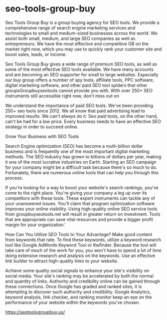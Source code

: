# seo-tools-group-buy
Seo Tools Group Buy is a group buying agency for SEO tools. We provide a comprehensive range of search engine marketing services and technologies to small and medium-sized businesses across the world. We assist both small, medium, and large SEO companies as well as entrepreneurs. We have the most effective and competitive GB on the market right now, which you may use to quickly rank your customer site and boost sales, leads, or income.

Seo Tools Group Buy gives a wide range of premium SEO tools, as well as some of the most effective SEO tools available. We have many accounts and are becoming an SEO supporter for small to large websites. Especially our buy group offers a number of spy tools, affiliate tools, PPC software, digital marketing software, and other paid SEO tool spiders that other groupsGroupbuyseotools cannot provide you with. With over 250+ SEO instruments still accessible right now, don't miss out on

We understand the importance of paid SEO tools. We've been providing 250+ seo tools since 2012. We all know that paid advertising lead to improved results. We can't always do it. Seo paid tools, on the other hand, can't be had for a low price. Every business needs to have an effective SEO strategy in order to succeed online.


Grow Your Business with SEO Tools

Search Engine optimization (SEO) has become a multi-billion dollar business and is frequently one of the most important digital marketing methods. The SEO industry has grown to billions of dollars per year, making it one of the most lucrative industries on Earth. Starting an SEO campaign for your company might be a difficult task because there's so much to do. Fortunately, there are numerous online tools that can help you through this process.


If you're looking for a way to boost your website's search rankings, you've come to the right place. You're giving your company a leg up over its competitors with these tools. These expert instruments can tackle any of your unanswered issues. You'll claim that program optimization software improves your online visibility. Using high-quality online SEO service tools from groupbuyseotools.net will result in greater return on investment. Tools that are appropriate can save vital resources and provide a bigger profit margin for your organization.'

How Can You Utilize SEO Tools to Your Advantage? Make good content from keywords that rate. To find these keywords, utilize a keyword research tool like Google AdWords Keyword Tool or Kwfinder. Because the tool will take care of much of the work for you, you won't have to spend a lot of time doing extensive research and analysis on the keywords. Use an effective link builder to attract high-quality links to your website.

Achieve some quality social signals to enhance your site's visibility on social media. Your site's ranking may be accelerated by both the normal and quantity of links. Authority and credibility online can be gained through these connections. Once Google has graded and ranked sites, it is attempting to discover such authority and credibility. Google Analytics, keyword analysis, link checker, and ranking monitor keep an eye on the performance of your website within the keywords you've chosen.

https://seotoolsgroupbuy.us/
